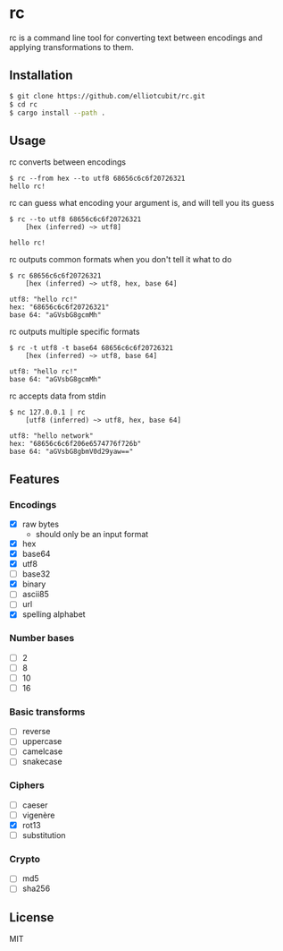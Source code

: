 # rc

rc is a command line tool for converting text between encodings and applying transformations to them.

## Installation

```bash
$ git clone https://github.com/elliotcubit/rc.git
$ cd rc
$ cargo install --path .
```

## Usage

rc converts between encodings

```
$ rc --from hex --to utf8 68656c6c6f20726321
hello rc!
```

rc can guess what encoding your argument is, and will tell you its guess

```
$ rc --to utf8 68656c6c6f20726321
	[hex (inferred) ~> utf8]

hello rc!
```

rc outputs common formats when you don't tell it what to do

```
$ rc 68656c6c6f20726321
	[hex (inferred) ~> utf8, hex, base 64]

utf8: "hello rc!"
hex: "68656c6c6f20726321"
base 64: "aGVsbG8gcmMh"
```

rc outputs multiple specific formats

```
$ rc -t utf8 -t base64 68656c6c6f20726321
	[hex (inferred) ~> utf8, base 64]

utf8: "hello rc!"
base 64: "aGVsbG8gcmMh"
```

rc accepts data from stdin

```
$ nc 127.0.0.1 | rc
	[utf8 (inferred) ~> utf8, hex, base 64]

utf8: "hello network"
hex: "68656c6c6f206e6574776f726b"
base 64: "aGVsbG8gbmV0d29yaw=="
```

## Features

### Encodings

- [x] raw bytes
	- should only be an input format
- [x] hex
- [x] base64
- [x] utf8
- [ ] base32
- [x] binary
- [ ] ascii85
- [ ] url
- [x] spelling alphabet

### Number bases

- [ ] 2
- [ ] 8
- [ ] 10
- [ ] 16

### Basic transforms

- [ ] reverse
- [ ] uppercase
- [ ] camelcase
- [ ] snakecase

### Ciphers

- [ ] caeser
- [ ] vigenère
- [x] rot13
- [ ] substitution

### Crypto

- [ ] md5
- [ ] sha256

## License

MIT